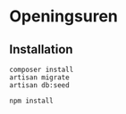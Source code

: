 # Openingsuren

## Installation
    composer install
    artisan migrate
    artisan db:seed
    
    npm install
